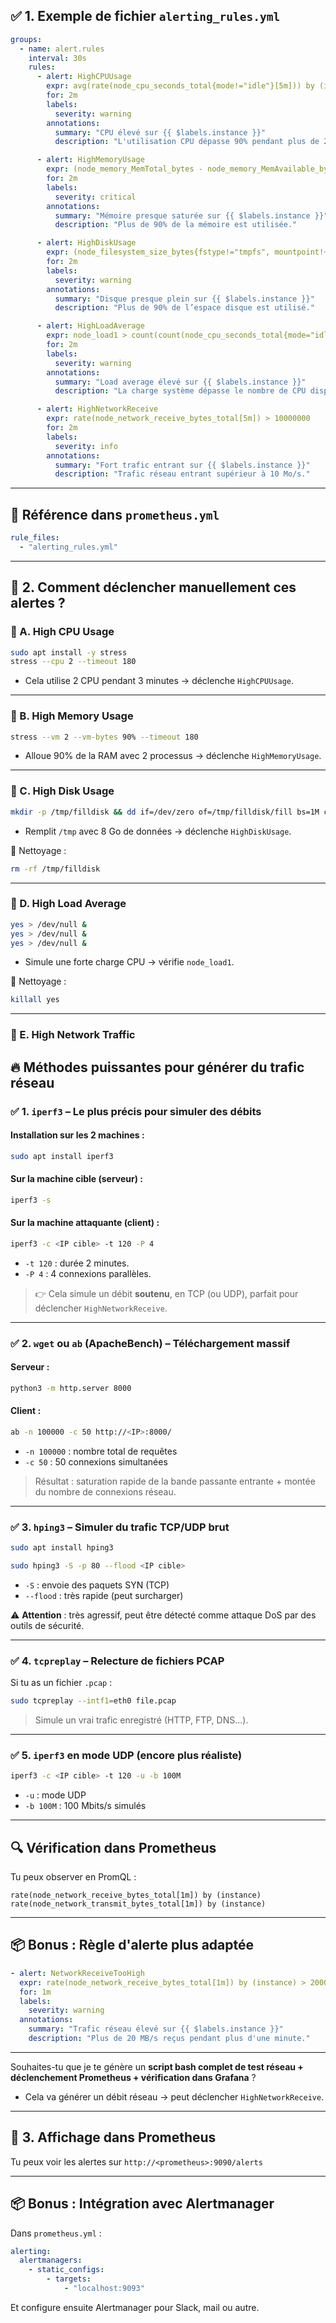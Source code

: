 ## ✅ 1. Exemple de fichier `alerting_rules.yml`

```yaml
groups:
  - name: alert.rules
    interval: 30s
    rules:
      - alert: HighCPUUsage
        expr: avg(rate(node_cpu_seconds_total{mode!="idle"}[5m])) by (instance) > 0.9
        for: 2m
        labels:
          severity: warning
        annotations:
          summary: "CPU élevé sur {{ $labels.instance }}"
          description: "L'utilisation CPU dépasse 90% pendant plus de 2 minutes."

      - alert: HighMemoryUsage
        expr: (node_memory_MemTotal_bytes - node_memory_MemAvailable_bytes) / node_memory_MemTotal_bytes > 0.9
        for: 2m
        labels:
          severity: critical
        annotations:
          summary: "Mémoire presque saturée sur {{ $labels.instance }}"
          description: "Plus de 90% de la mémoire est utilisée."

      - alert: HighDiskUsage
        expr: (node_filesystem_size_bytes{fstype!="tmpfs", mountpoint!~"/(boot|run)"} - node_filesystem_free_bytes{fstype!="tmpfs", mountpoint!~"/(boot|run)"}) / node_filesystem_size_bytes{fstype!="tmpfs", mountpoint!~"/(boot|run)"} > 0.9
        for: 2m
        labels:
          severity: warning
        annotations:
          summary: "Disque presque plein sur {{ $labels.instance }}"
          description: "Plus de 90% de l’espace disque est utilisé."

      - alert: HighLoadAverage
        expr: node_load1 > count(count(node_cpu_seconds_total{mode="idle"}) by (cpu)) * 1.5
        for: 2m
        labels:
          severity: warning
        annotations:
          summary: "Load average élevé sur {{ $labels.instance }}"
          description: "La charge système dépasse le nombre de CPU disponibles."

      - alert: HighNetworkReceive
        expr: rate(node_network_receive_bytes_total[5m]) > 10000000
        for: 2m
        labels:
          severity: info
        annotations:
          summary: "Fort trafic entrant sur {{ $labels.instance }}"
          description: "Trafic réseau entrant supérieur à 10 Mo/s."
```

---

## 📁 Référence dans `prometheus.yml`

```yaml
rule_files:
  - "alerting_rules.yml"
```

---

## 🧪 2. Comment déclencher manuellement ces alertes ?

### 🚨 A. **High CPU Usage**

```bash
sudo apt install -y stress
stress --cpu 2 --timeout 180
```

* Cela utilise 2 CPU pendant 3 minutes → déclenche `HighCPUUsage`.

---

### 🚨 B. **High Memory Usage**

```bash
stress --vm 2 --vm-bytes 90% --timeout 180
```

* Alloue 90% de la RAM avec 2 processus → déclenche `HighMemoryUsage`.

---

### 🚨 C. **High Disk Usage**

```bash
mkdir -p /tmp/filldisk && dd if=/dev/zero of=/tmp/filldisk/fill bs=1M count=8000
```

* Remplit `/tmp` avec 8 Go de données → déclenche `HighDiskUsage`.

🧼 Nettoyage :

```bash
rm -rf /tmp/filldisk
```

---

### 🚨 D. **High Load Average**

```bash
yes > /dev/null &
yes > /dev/null &
yes > /dev/null &
```

* Simule une forte charge CPU → vérifie `node_load1`.

🧼 Nettoyage :

```bash
killall yes
```

---

### 🚨 E. **High Network Traffic**

## 🔥 Méthodes puissantes pour générer du trafic réseau

### ✅ **1. `iperf3` – Le plus précis pour simuler des débits**

#### Installation sur les 2 machines :

```bash
sudo apt install iperf3
```

#### Sur la **machine cible** (serveur) :

```bash
iperf3 -s
```

#### Sur la **machine attaquante** (client) :

```bash
iperf3 -c <IP cible> -t 120 -P 4
```

* `-t 120` : durée 2 minutes.
* `-P 4` : 4 connexions parallèles.

> 👉 Cela simule un débit **soutenu**, en TCP (ou UDP), parfait pour déclencher `HighNetworkReceive`.

---

### ✅ **2. `wget` ou `ab` (ApacheBench) – Téléchargement massif**

#### Serveur :

```bash
python3 -m http.server 8000
```

#### Client :

```bash
ab -n 100000 -c 50 http://<IP>:8000/
```

* `-n 100000` : nombre total de requêtes
* `-c 50` : 50 connexions simultanées

> Résultat : saturation rapide de la bande passante entrante + montée du nombre de connexions réseau.

---

### ✅ **3. `hping3` – Simuler du trafic TCP/UDP brut**

```bash
sudo apt install hping3
```

```bash
sudo hping3 -S -p 80 --flood <IP cible>
```

* `-S` : envoie des paquets SYN (TCP)
* `--flood` : très rapide (peut surcharger)

⚠️ **Attention** : très agressif, peut être détecté comme attaque DoS par des outils de sécurité.

---

### ✅ **4. `tcpreplay` – Relecture de fichiers PCAP**

Si tu as un fichier `.pcap` :

```bash
sudo tcpreplay --intf1=eth0 file.pcap
```

> Simule un vrai trafic enregistré (HTTP, FTP, DNS…).

---

### ✅ **5. `iperf3` en mode UDP (encore plus réaliste)**

```bash
iperf3 -c <IP cible> -t 120 -u -b 100M
```

* `-u` : mode UDP
* `-b 100M` : 100 Mbits/s simulés

---

## 🔍 Vérification dans Prometheus

Tu peux observer en PromQL :

```promql
rate(node_network_receive_bytes_total[1m]) by (instance)
rate(node_network_transmit_bytes_total[1m]) by (instance)
```

---

## 📦 Bonus : Règle d'alerte plus adaptée

```yaml
- alert: NetworkReceiveTooHigh
  expr: rate(node_network_receive_bytes_total[1m]) by (instance) > 20000000
  for: 1m
  labels:
    severity: warning
  annotations:
    summary: "Trafic réseau élevé sur {{ $labels.instance }}"
    description: "Plus de 20 MB/s reçus pendant plus d'une minute."
```

---

Souhaites-tu que je te génère un **script bash complet de test réseau + déclenchement Prometheus + vérification dans Grafana** ?


* Cela va générer un débit réseau → peut déclencher `HighNetworkReceive`.

---

## 🔔 3. Affichage dans Prometheus

Tu peux voir les alertes sur `http://<prometheus>:9090/alerts`

---

## 📦 Bonus : Intégration avec Alertmanager

Dans `prometheus.yml` :

```yaml
alerting:
  alertmanagers:
    - static_configs:
        - targets:
            - "localhost:9093"
```

Et configure ensuite Alertmanager pour Slack, mail ou autre.

